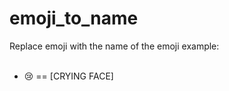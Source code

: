 # emoji_to_name
Replace emoji with the name of the emoji example:  <br/> <br/>
* 😢 == [CRYING FACE]
